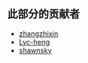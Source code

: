 ## 此部分的贡献者

- [zhangzhixin](https://github.com/xxxxxxxxzhang)
- [Lyc-heng](https://github.com/Lyc-heng)
- [shawnsky](https://github.com/shawnsky)